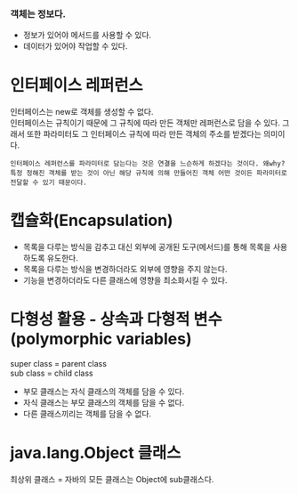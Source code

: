 ### 객체는 정보다.
- 정보가 있어야 메서드를 사용할 수 있다.
- 데이터가 있어야 작업할 수 있다. 

# 인터페이스 레퍼런스
인터페이스는 new로 객체를 생성할 수 없다.  
인터페이스는 규칙이기 때문에 그 규칙에 따라 만든 객체만 레퍼런스로 담을 수 있다. 그래서 또한 파라미터도 그 인터페이스 규칙에 따라 만든 객체의 주소를 받겠다는 의미이다.   
```
인터페이스 레퍼런스를 파라미터로 담는다는 것은 연결을 느슨하게 하겠다는 것이다. 왜why? 특정 정해진 객체를 받는 것이 아닌 해당 규칙에 의해 만들어진 객체 어떤 것이든 파라미터로 전달할 수 있기 때문이다.
```

# 캡슐화(Encapsulation)
- 목록을 다루는 방식을 감추고 대신 외부에 공개된 도구(메서드)를 통해 목록을 사용하도록 유도한다.
- 목록을 다루는 방식을 변경하더라도 외부에 영향을 주지 않는다.
- 기능을 변경하더라도 다른 클래스에 영향을 최소화시킬 수 있다.

# 다형성 활용 - 상속과 다형적 변수(polymorphic variables)
super class = parent class  
sub   class = child  class  
- 부모 클래스는 자식 클래스의 객체를 담을 수 있다.
- 자식 클래스는 부모 클래스의 객체를 담을 수 없다.
- 다른 클래스끼리는 객체를 담을 수 없다.

# java.lang.Object 클래스 
최상위 클래스 = 자바의 모든 클래스는 Object에 sub클래스다.


